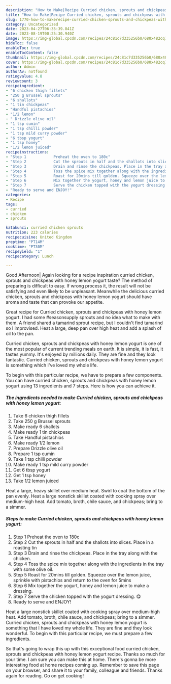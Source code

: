 ```yaml
---
description: "How to Make|Recipe Curried chicken, sprouts and chickpeas with honey lemon yogurt {That is Delicious"
title: "How to Make|Recipe Curried chicken, sprouts and chickpeas with honey lemon yogurt {That is Delicious"
slug: 1770-how-to-makerecipe-curried-chicken-sprouts-and-chickpeas-with-honey-lemon-yogurt-that-is-delicious
category: Uncategorized
date: 2023-04-27T06:35:39.841Z
date: 2023-08-19T00:25:30.940Z
image: https://img-global.cpcdn.com/recipes/24c81c7d335256b0/680x482cq70/curried-chicken-sprouts-and-chickpeas-with-honey-lemon-yogurt-recipe-main-photo.jpg
hideToc: false
enableToc: true
enableTocContent: false
thumbnail: https://img-global.cpcdn.com/recipes/24c81c7d335256b0/680x482cq70/curried-chicken-sprouts-and-chickpeas-with-honey-lemon-yogurt-recipe-main-photo.jpg
cover: https://img-global.cpcdn.com/recipes/24c81c7d335256b0/680x482cq70/curried-chicken-sprouts-and-chickpeas-with-honey-lemon-yogurt-recipe-main-photo.jpg
author: Admin
authorAv: notfound
ratingvalue: 4.8
reviewcount: 3
recipeingredient:
- "6 chicken thigh fillets"
- "250 g Brussel sprouts"
- "6 shallots"
- "1 tin chickpeas"
- "Handful pistachios"
- "1/2 lemon"
- " Drizzle olive oil"
- "1 tsp cumin"
- "1 tsp chilli powder"
- "1 tsp mild curry powder"
- "6 tbsp yogurt"
- "1 tsp honey"
- "1/2 lemon juiced"
recipeinstructions:
- "Step 1            Preheat the oven to 180c"
- "Step 2            Cut the sprouts in half and the shallots into slices. Place in a roasting tin"
- "Step 3            Drain and rinse the chickpeas. Place in the tray along with the chicken."
- "Step 4            Toss the spice mix together along with the ingredients in the tray with some olive oil."
- "Step 5            Roast for 20mins till golden. Squeeze over the lemon juice, sprinkle with pistachios and return to the oven for 5mins"
- "Step 6            Mix together the yogurt, honey and lemon juice to make a dressing."
- "Step 7            Serve the chicken topped with the yogurt dressing. 😋"
- "Ready to serve and ENJOY!"
categories:
- Recipe
tags:
- curried
- chicken
- sprouts

katakunci: curried chicken sprouts 
nutrition: 223 calories
recipecuisine: United Kingdom
preptime: "PT14M"
cooktime: "PT30M"
recipeyield: "1"
recipecategory: Lunch

---
```



Good Afternoon| Again looking for a recipe inspiration curried chicken, sprouts and chickpeas with honey lemon yogurt taste? The method of preparing is difficult to easy. If wrong process it, the result will not be satisfying and even likely to be unpleasant. Meanwhile the delicious curried chicken, sprouts and chickpeas with honey lemon yogurt should have aroma and taste that can provoke our appetite.





Great recipe for Curried chicken, sprouts and chickpeas with honey lemon yogurt. I had some #seasonsupply sprouts and no idea what to make with them. A friend shared a tamarind sprout recipe, but I couldn&#39;t find tamarind so I improvised. Heat a large, deep pan over high heat and add a splash of oil to the pan.

Curried chicken, sprouts and chickpeas with honey lemon yogurt is one of the most popular of current trending meals on earth. It is simple, it is fast, it tastes yummy. It's enjoyed by millions daily. They are fine and they look fantastic. Curried chicken, sprouts and chickpeas with honey lemon yogurt is something which I've loved my whole life.


To begin with this particular recipe, we have to prepare a few components. You can have curried chicken, sprouts and chickpeas with honey lemon yogurt using 13 ingredients and 7 steps. Here is how you can achieve it.

<!--inarticleads1-->

##### The ingredients needed to make Curried chicken, sprouts and chickpeas with honey lemon yogurt:

1. Take 6 chicken thigh fillets
1. Take 250 g Brussel sprouts
1. Make ready 6 shallots
1. Make ready 1 tin chickpeas
1. Take Handful pistachios
1. Make ready 1/2 lemon
1. Prepare  Drizzle olive oil
1. Prepare 1 tsp cumin
1. Take 1 tsp chilli powder
1. Make ready 1 tsp mild curry powder
1. Get 6 tbsp yogurt
1. Get 1 tsp honey
1. Take 1/2 lemon juiced


Heat a large, heavy skillet over medium heat. Swirl to coat the bottom of the pan evenly. Heat a large nonstick skillet coated with cooking spray over medium-high heat. Add tomato, broth, chile sauce, and chickpeas; bring to a simmer. 

<!--inarticleads2-->

##### Steps to make Curried chicken, sprouts and chickpeas with honey lemon yogurt:

1. Step 1            Preheat the oven to 180c
1. Step 2            Cut the sprouts in half and the shallots into slices. Place in a roasting tin
1. Step 3            Drain and rinse the chickpeas. Place in the tray along with the chicken.
1. Step 4            Toss the spice mix together along with the ingredients in the tray with some olive oil.
1. Step 5            Roast for 20mins till golden. Squeeze over the lemon juice, sprinkle with pistachios and return to the oven for 5mins
1. Step 6            Mix together the yogurt, honey and lemon juice to make a dressing.
1. Step 7            Serve the chicken topped with the yogurt dressing. 😋
1. Ready to serve and ENJOY!

Heat a large nonstick skillet coated with cooking spray over medium-high heat. Add tomato, broth, chile sauce, and chickpeas; bring to a simmer. Curried chicken, sprouts and chickpeas with honey lemon yogurt is something that I have loved my whole life. They are fine and they look wonderful. To begin with this particular recipe, we must prepare a few ingredients. 

So that's going to wrap this up with this exceptional food curried chicken, sprouts and chickpeas with honey lemon yogurt recipe. Thanks so much for your time. I am sure you can make this at home. There's gonna be more interesting food at home recipes coming up. Remember to save this page on your browser, and share it to your family, colleague and friends. Thanks again for reading. Go on get cooking!
